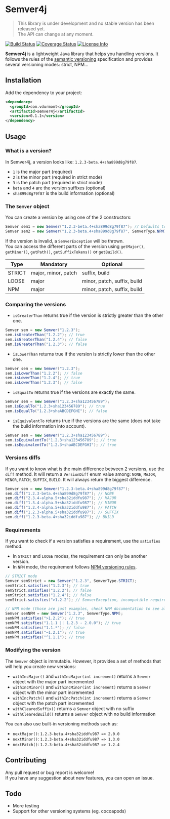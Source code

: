 # Semver4j

> This library is under development and no stable version has been released yet.  
> The API can change at any moment.

[![Build Status](https://travis-ci.org/vdurmont/semver4j.svg?branch=master)](https://travis-ci.org/vdurmont/semver4j)
[![Coverage Status](https://coveralls.io/repos/vdurmont/semver4j/badge.svg?branch=master&service=github)](https://coveralls.io/github/vdurmont/semver4j?branch=master)
[![License Info](http://img.shields.io/badge/license-The%20MIT%20License-brightgreen.svg)](https://github.com/vdurmont/semver4j/blob/master/LICENSE.md)

**Semver4j** is a lightweight Java library that helps you handling versions. It follows the rules of the [semantic versioning](http://semver.org) specification and provides several versioning modes: strict, NPM...

## Installation

Add the dependency to your project:

```xml
<dependency>
  <groupId>com.vdurmont</groupId>
  <artifactId>semver4j</artifactId>
  <version>0.1.1</version>
</dependency>
```

## Usage

### What is a version?

In Semver4j, a version looks like: `1.2.3-beta.4+sha899d8g79f87`.
* `1` is the major part (required)
* `2` is the minor part (required in strict mode)
* `3` is the patch part (required in strict mode)
* `beta` and `4` are the version suffixes (optional)
* `sha899d8g79f87` is the build information (optional)

### The `Semver` object

You can create a version by using one of the 2 constructors:

```java
Semver sem1 = new Semver("1.2.3-beta.4+sha899d8g79f87"); // Defaults to STRICT mode
Semver sem2 = new Semver("1.2.3-beta.4+sha899d8g79f87", SemverType.NPM); // Specify the mode
```

If the version is invalid, a `SemverException` will be thrown.  
You can access the different parts of the version using `getMajor()`, `getMinor()`, `getPath()`, `getSuffixTokens()` or `getBuild()`.

| Type | Mandatory | Optional |
| --- | --- | --- |
| STRICT | major, minor, patch | suffix, build |
| LOOSE | major | minor, patch, suffix, build |
| NPM | major | minor, patch, suffix, build |

### Comparing the versions

* `isGreaterThan` returns true if the version is strictly greater than the other one.  
```java
Semver sem = new Semver("1.2.3");
sem.isGreaterThan("1.2.2"); // true
sem.isGreaterThan("1.2.4"); // false
sem.isGreaterThan("1.2.3"); // false
```
* `isLowerThan` returns true if the version is strictly lower than the other one.  
```java
Semver sem = new Semver("1.2.3");
sem.isLowerThan("1.2.2"); // false
sem.isLowerThan("1.2.4"); // true
sem.isLowerThan("1.2.3"); // false
```
* `isEqualTo` returns true if the versions are exactly the same.  
```java
Semver sem = new Semver("1.2.3+sha123456789");
sem.isEqualTo("1.2.3+sha123456789"); // true
sem.isEqualTo("1.2.3+shaABCDEFGHI"); // false
```
* `isEquivalentTo` returns true if the versions are the same (does not take the build information into account).
```java
Semver sem = new Semver("1.2.3+sha123456789");
sem.isEquivalentTo("1.2.3+sha123456789"); // true
sem.isEquivalentTo("1.2.3+shaABCDEFGHI"); // true
```

### Versions diffs

If you want to know what is the main difference between 2 versions, use the `diff` method. It will return a `VersionDiff` enum value among: `NONE`, `MAJOR`, `MINOR`, `PATCH`, `SUFFIX`, `BUILD`. It will always return the biggest difference.

```java
Semver sem = new Semver("1.2.3-beta.4+sha899d8g79f87");
sem.diff("1.2.3-beta.4+sha899d8g79f87"); // NONE
sem.diff("2.3.4-alpha.5+sha32iddfu987"); // MAJOR
sem.diff("1.3.4-alpha.5+sha32iddfu987"); // MINOR
sem.diff("1.2.4-alpha.5+sha32iddfu987"); // PATCH
sem.diff("1.2.3-alpha.5+sha32iddfu987"); // SUFFIX
sem.diff("1.2.3-beta.4+sha32iddfu987"); // BUILD
```

### Requirements

If you want to check if a version satisfies a requirement, use the `satisfies` method.
* In `STRICT` and `LOOSE` modes, the requirement can only be another version.  
* In `NPM` mode, the requirement follows [NPM versioning rules](https://github.com/npm/node-semver).

```java
// STRICT mode
Semver semStrict = new Semver("1.2.3", SemverType.STRICT);
semStrict.satisfies("1.2.3"); // true
semStrict.satisfies("1.2.2"); // false
semStrict.satisfies("1.2.4"); // false
semStrict.satisfies(">1.2.2"); // SemverException, incompatible requirement for a STRICT mode

// NPM mode (those are just examples, check NPM documentation to see all the cases)
Semver semNPM = new Semver("1.2.3", SemverType.NPM);
semNPM.satisfies(">1.2.2"); // true
semNPM.satisfies("1.1.1 || 1.2.3 - 2.0.0"); // true
semNPM.satisfies("1.1.*"); // false
semNPM.satisfies("~1.2.1"); // true
semNPM.satisfies("^1.1.1"); // true
```

### Modifying the version

The `Semver` object is immutable. However, it provides a set of methods that will help you create new versions:
* `withIncMajor()` and `withIncMajor(int increment)` returns a `Semver` object with the major part incremented
* `withIncMinor()` and `withIncMinor(int increment)` returns a `Semver` object with the minor part incremented
* `withIncPatch()` and `withIncPatch(int increment)` returns a `Semver` object with the patch part incremented
* `withClearedSuffix()` returns a `Semver` object with no suffix
* `withClearedBuild()` returns a `Semver` object with no build information

You can also use built-in versioning methods such as:
* `nextMajor()`: `1.2.3-beta.4+sha32iddfu987 => 2.0.0`
* `nextMinor()`: `1.2.3-beta.4+sha32iddfu987 => 1.3.0`
* `nextPatch()`: `1.2.3-beta.4+sha32iddfu987 => 1.2.4`

## Contributing

Any pull request or bug report is welcome!  
If you have any suggestion about new features, you can open an issue.

## Todo

* More testing
* Support for other versioning systems (eg. cocoapods)
